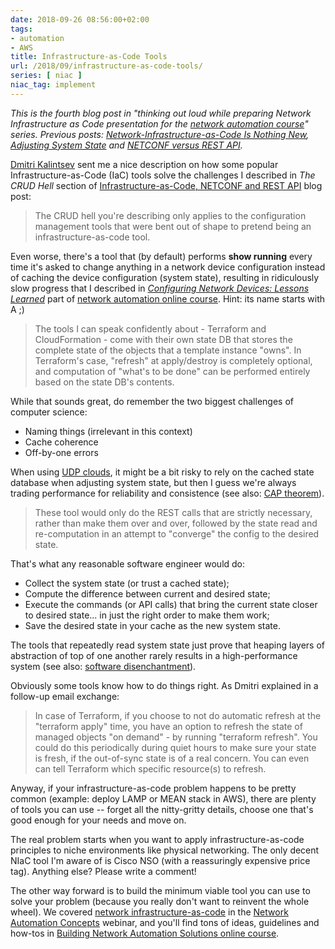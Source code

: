 ```yaml
---
date: 2018-09-26 08:56:00+02:00
tags:
- automation
- AWS
title: Infrastructure-as-Code Tools
url: /2018/09/infrastructure-as-code-tools/
series: [ niac ]
niac_tag: implement
---
```

*This is the fourth blog post in "thinking out loud while preparing Network Infrastructure as Code presentation for the [network automation course](https://www.ipspace.net/Building_Network_Automation_Solutions?utm_source=blog)" series. Previous posts: [Network-Infrastructure-as-Code Is Nothing New](/2018/09/network-infrastructure-as-code-is/), [Adjusting System State](/2018/09/adjusting-system-state-with/) and [NETCONF versus REST API](/2018/09/infrastructure-as-code-netconf-and-rest/).*

[Dmitri Kalintsev](https://telecomoccasionally.wordpress.com/about/) sent me a nice description on how some popular Infrastructure-as-Code (IaC) tools solve the challenges I described in *The CRUD Hell* section of [Infrastructure-as-Code, NETCONF and REST API](/2018/09/infrastructure-as-code-netconf-and-rest/) blog post:
<!--more-->
> The CRUD hell you\'re describing only applies to the configuration management tools that were bent out of shape to pretend being an infrastructure-as-code tool.

Even worse, there's a tool that (by default) performs **show running** every time it's asked to change anything in a network device configuration instead of caching the device configuration (system state), resulting in ridiculously slow progress that I described in [*Configuring Network Devices: Lessons Learned*](https://my.ipspace.net/bin/list?id=NetAutSol&module=4#M4S2A) part of [network automation online course](https://www.ipspace.net/Building_Network_Automation_Solutions). Hint: its name starts with A ;)

> The tools I can speak confidently about - Terraform and CloudFormation - come with their own state DB that stores the complete state of the objects that a template instance \"owns\". In Terraform\'s case, \"refresh\" at apply/destroy is completely optional, and computation of \"what\'s to be done\" can be performed entirely based on the state DB\'s contents.

While that sounds great, do remember the two biggest challenges of computer science:

-   Naming things (irrelevant in this context)
-   Cache coherence
-   Off-by-one errors

When using [UDP clouds](http://www.it20.info/2011/04/tcp-clouds-udp-clouds-design-for-fail-and-aws/), it might be a bit risky to rely on the cached state database when adjusting system state, but then I guess we're always trading performance for reliability and consistence (see also: [CAP theorem](https://en.wikipedia.org/wiki/CAP_theorem)).

> These tool would only do the REST calls that are strictly necessary, rather than make them over and over, followed by the state read and re-computation in an attempt to \"converge\" the config to the desired state.

That's what any reasonable software engineer would do:

-   Collect the system state (or trust a cached state);
-   Compute the difference between current and desired state;
-   Execute the commands (or API calls) that bring the current state closer to desired state... in just the right order to make them work;
-   Save the desired state in your cache as the new system state.

The tools that repeatedly read system state just prove that heaping layers of abstraction of top of one another rarely results in a high-performance system (see also: [software disenchantment](http://tonsky.me/blog/disenchantment/)).

Obviously some tools know how to do things right. As Dmitri explained in a follow-up email exchange:

> In case of Terraform, if you choose to not do automatic refresh at the \"terraform apply\" time, you have an option to refresh the state of managed objects \"on demand\" - by running \"terraform refresh\". You could do this periodically during quiet hours to make sure your state is fresh, if the out-of-sync state is of a real concern. You can even can tell Terraform which specific resource(s) to refresh.

Anyway, if your infrastructure-as-code problem happens to be pretty common (example: deploy LAMP or MEAN stack in AWS), there are plenty of tools you can use -- forget all the nitty-gritty details, choose one that's good enough for your needs and move on.

The real problem starts when you want to apply infrastructure-as-code principles to niche environments like physical networking. The only decent NIaC tool I'm aware of is Cisco NSO (with a reassuringly expensive price tag). Anything else? Please write a comment!

The other way forward is to build the minimum viable tool you can use to solve your problem (because you really don't want to reinvent the whole wheel). We covered [network infrastructure-as-code](https://my.ipspace.net/bin/list?id=AutConcepts#NIAC) in the [Network Automation Concepts](https://www.ipspace.net/Network_Automation_Concepts) webinar, and you'll find tons of ideas, guidelines and how-tos in [Building Network Automation Solutions online course](https://www.ipspace.net/Building_Network_Automation_Solutions).
